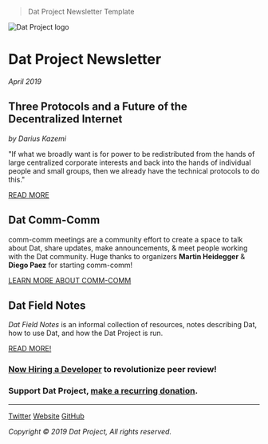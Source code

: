 > Dat Project Newsletter Template

![Dat Project logo](https://datproject.github.io/design/downloads/dat-data-logo.svg)
# Dat Project Newsletter
_April 2019_

## Three Protocols and a Future of the Decentralized Internet
_by Darius Kazemi_

"If what we broadly want is for power to be redistributed from the hands of large centralized corporate interests and back into the hands of individual people and small groups, then we already have the technical protocols to do this."

<a class="btn btn--full btn--green" href="https://blog.datproject.org/2019/03/22/three-protocols-and-a-future-of-the-decentralized-internet/">READ MORE</a>

## Dat Comm-Comm

comm-comm meetings are a community effort to create a space to talk about Dat, share updates, make announcements, & meet people working with the Dat community. Huge thanks to organizers **Martin Heidegger** & **Diego Paez** for starting comm-comm!

<a class="btn btn--full btn--green" href="https://blog.datproject.org/2019/03/21/comm-comm-what/">LEARN MORE ABOUT COMM-COMM</a>

## Dat Field Notes

_Dat Field Notes_ is an informal collection of resources, notes describing Dat, how to use Dat, and how the Dat Project is run.

<a class="btn btn--full btn--green" href="https://blog.datproject.org/2019/03/19/dat-field-notes/">READ MORE!</a>


### [__Now Hiring a Developer__](https://blog.codeforscience.org/css-jobs-mlab-openreview/) to revolutionize peer review!

### Support Dat Project, [__make a recurring donation__](https://opencollective.com/dat).

---

<a class="btn" href="http://www.twitter.com/dat_project">Twitter</a> <a class="btn" href="https://datproject.org/">Website</a> <a class="btn" href="">GitHub</a>

_Copyright © 2019 Dat Project, All rights reserved._